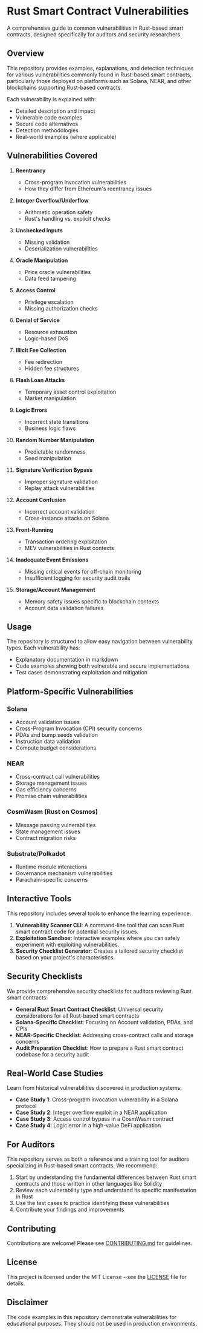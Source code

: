 # Rust Smart Contract Vulnerabilities

A comprehensive guide to common vulnerabilities in Rust-based smart contracts, designed specifically for auditors and security researchers.

## Overview

This repository provides examples, explanations, and detection techniques for various vulnerabilities commonly found in Rust-based smart contracts, particularly those deployed on platforms such as Solana, NEAR, and other blockchains supporting Rust-based contracts.

Each vulnerability is explained with:
- Detailed description and impact
- Vulnerable code examples
- Secure code alternatives
- Detection methodologies
- Real-world examples (where applicable)

## Vulnerabilities Covered

1. **Reentrancy**
   - Cross-program invocation vulnerabilities
   - How they differ from Ethereum's reentrancy issues

2. **Integer Overflow/Underflow**
   - Arithmetic operation safety
   - Rust's handling vs. explicit checks

3. **Unchecked Inputs**
   - Missing validation
   - Deserialization vulnerabilities

4. **Oracle Manipulation**
   - Price oracle vulnerabilities
   - Data feed tampering

5. **Access Control**
   - Privilege escalation
   - Missing authorization checks

6. **Denial of Service**
   - Resource exhaustion
   - Logic-based DoS

7. **Illicit Fee Collection**
   - Fee redirection
   - Hidden fee structures

8. **Flash Loan Attacks**
   - Temporary asset control exploitation
   - Market manipulation

9. **Logic Errors**
   - Incorrect state transitions
   - Business logic flaws

10. **Random Number Manipulation**
    - Predictable randomness
    - Seed manipulation

11. **Signature Verification Bypass**
    - Improper signature validation
    - Replay attack vulnerabilities

12. **Account Confusion**
    - Incorrect account validation
    - Cross-instance attacks on Solana

13. **Front-Running**
    - Transaction ordering exploitation
    - MEV vulnerabilities in Rust contexts

14. **Inadequate Event Emissions**
    - Missing critical events for off-chain monitoring
    - Insufficient logging for security audit trails

15. **Storage/Account Management**
    - Memory safety issues specific to blockchain contexts
    - Account data validation failures

## Usage

The repository is structured to allow easy navigation between vulnerability types. Each vulnerability has:

- Explanatory documentation in markdown
- Code examples showing both vulnerable and secure implementations
- Test cases demonstrating exploitation and mitigation

## Platform-Specific Vulnerabilities

### Solana

- Account validation issues
- Cross-Program Invocation (CPI) security concerns
- PDAs and bump seeds validation
- Instruction data validation
- Compute budget considerations

### NEAR

- Cross-contract call vulnerabilities
- Storage management issues
- Gas efficiency concerns
- Promise chain vulnerabilities

### CosmWasm (Rust on Cosmos)

- Message passing vulnerabilities
- State management issues
- Contract migration risks

### Substrate/Polkadot

- Runtime module interactions
- Governance mechanism vulnerabilities
- Parachain-specific concerns

## Interactive Tools

This repository includes several tools to enhance the learning experience:

1. **Vulnerability Scanner CLI**: A command-line tool that can scan Rust smart contract code for potential security issues.
2. **Exploitation Sandbox**: Interactive examples where you can safely experiment with exploiting vulnerabilities.
3. **Security Checklist Generator**: Creates a tailored security checklist based on your project's characteristics.

## Security Checklists

We provide comprehensive security checklists for auditors reviewing Rust smart contracts:

- **General Rust Smart Contract Checklist**: Universal security considerations for all Rust-based smart contracts
- **Solana-Specific Checklist**: Focusing on Account validation, PDAs, and CPIs
- **NEAR-Specific Checklist**: Addressing cross-contract calls and storage concerns
- **Audit Preparation Checklist**: How to prepare a Rust smart contract codebase for a security audit

## Real-World Case Studies

Learn from historical vulnerabilities discovered in production systems:

- **Case Study 1**: Cross-program invocation vulnerability in a Solana protocol
- **Case Study 2**: Integer overflow exploit in a NEAR application
- **Case Study 3**: Access control bypass in a CosmWasm contract
- **Case Study 4**: Logic error in a high-value DeFi application

## For Auditors

This repository serves as both a reference and a training tool for auditors specializing in Rust-based smart contracts. We recommend:

1. Start by understanding the fundamental differences between Rust smart contracts and those written in other languages like Solidity
2. Review each vulnerability type and understand its specific manifestation in Rust
3. Use the test cases to practice identifying these vulnerabilities
4. Contribute your findings and improvements

## Contributing

Contributions are welcome! Please see [CONTRIBUTING.md](CONTRIBUTING.md) for guidelines.

## License

This project is licensed under the MIT License - see the [LICENSE](LICENSE) file for details.

## Disclaimer

The code examples in this repository demonstrate vulnerabilities for educational purposes. They should not be used in production environments.
